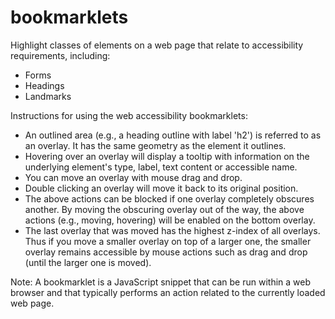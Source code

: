# bookmarklets

Highlight classes of elements on a web page that relate to accessibility
requirements, including:

* Forms
* Headings
* Landmarks

Instructions for using the web accessibility bookmarklets:

* An outlined area (e.g., a heading outline with label 'h2') is referred
  to as an overlay. It has the same geometry as the element it outlines.
* Hovering over an overlay will display a tooltip with information on
  the underlying element's type, label, text content or accessible name.
* You can move an overlay with mouse drag and drop.
* Double clicking an overlay will move it back to its original position.
* The above actions can be blocked if one overlay completely obscures
  another. By moving the obscuring overlay out of the way, the above
  actions (e.g., moving, hovering) will be enabled on the bottom overlay.
* The last overlay that was moved has the highest z-index of all overlays.
  Thus if you move a smaller overlay on top of a larger one, the smaller
  overlay remains accessible by mouse actions such as drag and drop (until
  the larger one is moved).

Note: A bookmarklet is a JavaScript snippet that can be run within a web
browser and that typically performs an action related to the currently
loaded web page.
